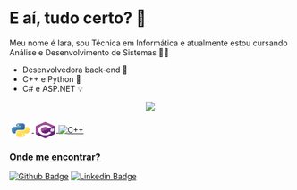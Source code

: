 # E aí, tudo certo? 👋

Meu nome é Iara, sou Técnica em Informática e atualmente estou cursando Análise e Desenvolvimento de Sistemas 👩‍💻

- Desenvolvedora back-end 👾
-  C++ e Python 🐍
-  C# e ASP.NET :bulb:

<div align="center">
  <a href="https://github.com/yara-leodoro">
    
  <img height="180em" src="https://github-readme-stats.vercel.app/api/top-langs/?username=yara-leodoro&layout=compact&langs_count=7&theme=buefy"/>
   
</div>
<div style="display: inline_block"><br>

  <img align="center" alt="Python" height="30" width="40" src="https://raw.githubusercontent.com/devicons/devicon/master/icons/python/python-original.svg">
  <img align="center" alt="CSharp" height="30" width="40" src="https://raw.githubusercontent.com/devicons/devicon/master/icons/csharp/csharp-original.svg">
  <img align="center" alt="C++" height="30" width="40"src="https://cdn.jsdelivr.net/gh/devicons/devicon/icons/cplusplus/cplusplus-original.svg" />
</div>

### Onde me encontrar? 

[![Github Badge](https://img.shields.io/badge/-Github-000?style=flat-square&logo=Github&logoColor=white&link=https://github.com/dvdnotfound)](https://github.com/yara-leodoro)
[![Linkedin Badge](https://img.shields.io/badge/-LinkedIn-blue?style=flat-square&logo=Linkedin&logoColor=white&link=https://www.linkedin.com/in/david-santos-a482041b2/)](https://www.linkedin.com/in/iara-leodoro-82b2a114a/)
